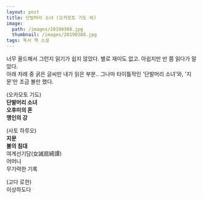 ```yaml
---
layout: post
title: 단발머리 소녀 (오카모토 기도 외)
image:
  path: /images/20190308.jpg
  thumbnail: /images/20190308.jpg
tags: 독서 책 소설
---
```


너무 올드해서 그런지 읽기가 쉽지 않았다. 별로 재미도 없고. 아쉽지만 반 쯤 읽다가 말았다.   
아래 차례 중 굵은 글씨만 내가 읽은 부분.. 그나마 타이틀작인 '단발머리 소녀'와, '지문'만 조금 볼만 했다.

(오카모토 기도)   
**단발머리 소녀**   
**오후미의 혼**   
**맹인의 강**   

(사토 하루오)   
**지문**   
**불의 침대**   
여계선기담(女誡扇綺譚)    
어머니   
무기력한 기록   

(고다 로한)   
이상하도다   
